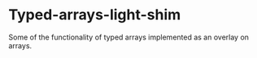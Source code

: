 Typed-arrays-light-shim
=======================

Some of the functionality of typed arrays implemented as an overlay on arrays.